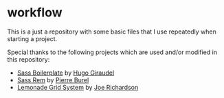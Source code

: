 # workflow

This is a just a repository with some basic files that I use repeatedly when starting a project.

Special thanks to the following projects which are used and/or modified in this repository:
- [Sass Boilerplate](https://github.com/HugoGiraudel/sass-boilerplate) by [Hugo Giraudel](http://hugogiraudel.com/)
- [Sass Rem](https://github.com/pierreburel/sass-rem) by [Pierre Burel](https://github.com/pierreburel)
- [Lemonade Grid System](https://github.com/dope/lemonade) by [Joe Richardson](http://lifes.gd/)
